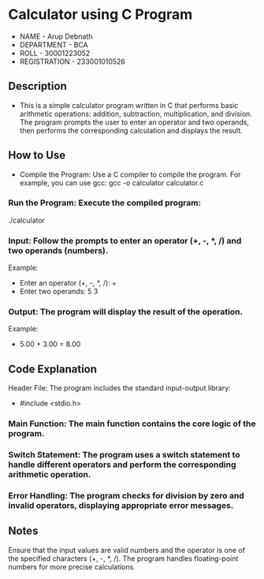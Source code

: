 # Calculator using C Program
- NAME - Arup Debnath
- DEPARTMENT - BCA
- ROLL - 30001223052
- REGISTRATION - 233001010526

## Description
- This is a simple calculator program written in C that performs basic arithmetic operations: addition, subtraction, multiplication, and division. The program prompts the user to enter an operator and two operands, then performs the corresponding calculation and displays the result.

## How to Use
- Compile the Program: Use a C compiler to compile the program. For example, you can use gcc:
gcc -o calculator calculator.c

### Run the Program: Execute the compiled program:
./calculator

### Input: Follow the prompts to enter an operator (+, -, *, /) and two operands (numbers).
Example:
- Enter an operator (+, -, *, /): +
- Enter two operands: 5 3

### Output: The program will display the result of the operation.
Example:
- 5.00 + 3.00 = 8.00

## Code Explanation
Header File: The program includes the standard input-output library:
- #include <stdio.h>

### Main Function: The main function contains the core logic of the program.

### Switch Statement: The program uses a switch statement to handle different operators and perform the corresponding arithmetic operation.

### Error Handling: The program checks for division by zero and invalid operators, displaying appropriate error messages.

## Notes
Ensure that the input values are valid numbers and the operator is one of the specified characters (+, -, *, /).
The program handles floating-point numbers for more precise calculations.
